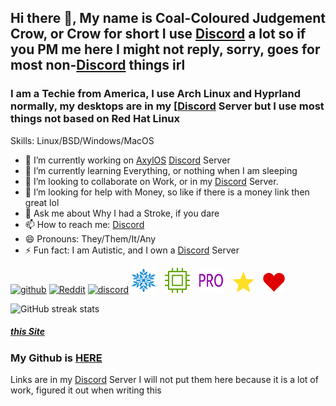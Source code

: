## Hi there 👋, My name is Coal-Coloured Judgement Crow, or Crow for short I use [Discord](https://discord.gg/yogi) a lot so if you PM me here I might not reply, sorry, goes for most non-[Discord](https://discord.com/invite/GTeVsV2vZd) things irl
### I am a Techie from America, I use Arch Linux and Hyprland normally, my desktops are in my [[Discord](https://discord.com/invite/GTeVsV2vZd) Server but I use most things not based on Red Hat Linux


Skills: Linux/BSD/Windows/MacOS

- 🔭 I’m currently working on [AxylOS](https://axyl-os.github.io) [Discord](https://discord.gg/yogi) Server
- 🌱 I’m currently learning Everything, or nothing when I am sleeping
- 👯 I’m looking to collaborate on Work, or in my [Discord](https://discord.gg/yogi) Server.
- 🤔 I’m looking for help with Money, so like if there is a money link then great lol
- 💬 Ask me about Why I had a Stroke, if you dare
- 📫 How to reach me: [Discord](https://discord.com/invite/GTeVsV2vZd)
- 😄 Pronouns: They/Them/It/Any
- ⚡ Fun fact: I am Autistic, and I own a [Discord](https://discord.com/invite/GTeVsV2vZd) Server


[<img src='https://cdn.jsdelivr.net/npm/simple-icons@3.0.1/icons/github.svg' alt='github' height='40'>](https://github.com/rubixcube199)  [<img src='https://cdn.jsdelivr.net/npm/simple-icons@3.0.1/icons/reddit.svg' alt='Reddit' height='40'>](https://www.reddit.com/user/ProperCommand5425)  [<img src='https://cdn.jsdelivr.net/npm/simple-icons@3.0.1/icons/discord.svg' alt='discord' height='40'>](https://discord.gg/yogi) <a href='https://archiveprogram.github.com/'><img src='https://raw.githubusercontent.com/acervenky/animated-github-badges/master/assets/acbadge.gif' width='40' height='40'></a> <a href='https://docs.github.com/en/developers'><img src='https://raw.githubusercontent.com/acervenky/animated-github-badges/master/assets/devbadge.gif' width='40' height='40'></a> <a href='https://github.com/pricing'><img src='https://raw.githubusercontent.com/acervenky/animated-github-badges/master/assets/pro.gif' width='40' height='40'></a> <a href='https://stars.github.com/'><img src='https://raw.githubusercontent.com/acervenky/animated-github-badges/master/assets/starbadge.gif' width='35' height='35'></a> <a href='https://docs.github.com/en/github/supporting-the-open-source-community-with-github-sponsors'><img src='https://raw.githubusercontent.com/acervenky/animated-github-badges/master/assets/sponsorbadge.gif' width='35' height='35'></a>


![GitHub streak stats](https://streak-stats.demolab.com/?user=rubixcube199)


##### [this Site](rubixcube199.github.io)
### My Github is [HERE](https://github.com/rubixcube199)

Links are in my [Discord](https://discord.gg/yogi) Server I will not put them here because it is a lot of work, figured it out when writing this
